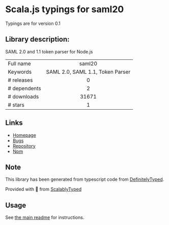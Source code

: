 
# Scala.js typings for saml20

Typings are for version 0.1

## Library description:
SAML 2.0 and 1.1 token parser for Node.js

|                    |                 |
| ------------------ | :-------------: |
| Full name          | saml20 |
| Keywords           | SAML 2.0, SAML 1.1, Token Parser |
| # releases         | 0 |
| # dependents       | 2 |
| # downloads        | 31671 |
| # stars            | 1 |

## Links
- [Homepage](https://github.com/leandrob/saml20#readme)
- [Bugs](https://github.com/leandrob/saml20/issues)
- [Repository](https://github.com/leandrob/saml20)
- [Npm](https://www.npmjs.com/package/saml20)
    


## Note
This library has been generated from typescript code from [DefinitelyTyped](https://definitelytyped.org).

Provided with :purple_heart: from [ScalablyTyped](https://github.com/oyvindberg/ScalablyTyped)

## Usage
See [the main readme](../../readme.md) for instructions.



